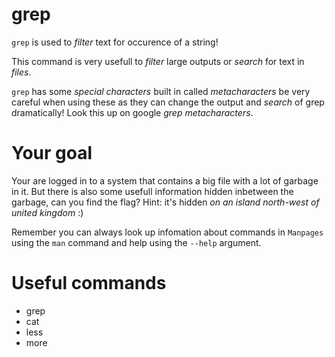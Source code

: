 # grep

`grep` is used to *filter* text for occurence of a string! 

This command is very usefull to *filter* large outputs or *search* for text in *files*.

`grep` has some _special characters_ built in called *metacharacters* be very careful when using these as they can 
change the output and *search* of grep dramatically! Look this up on google _grep metacharacters_.

# Your goal
Your are logged in to a system that contains a big file with a lot of garbage in it. 
But there is also some usefull information hidden inbetween the garbage, can you find the flag?
Hint: it's hidden _on an island north-west of united kingdom_ :)

Remember you can always look up infomation about commands in `Manpages` using the `man` command and help using the `--help` argument.

# Useful commands
- grep
- cat
- less
- more
